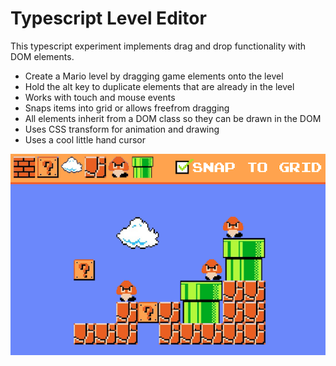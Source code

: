 # Typescript Level Editor

This typescript experiment implements drag and drop functionality with DOM elements.

- Create a Mario level by dragging game elements onto the level
- Hold the alt key to duplicate elements that are already in the level
- Works with touch and mouse events
- Snaps items into grid or allows freefrom dragging
- All elements inherit from a DOM class so they can be drawn in the DOM
- Uses CSS transform for animation and drawing
- Uses a cool little hand cursor

![screenshot](/docs/images/screenshot.png)